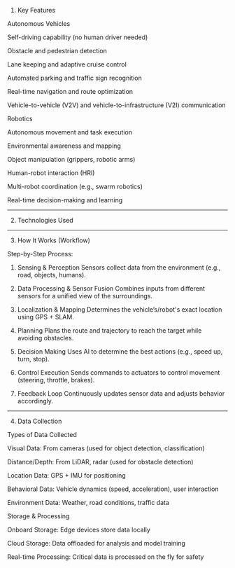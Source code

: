 
1. Key Features

Autonomous Vehicles

Self-driving capability (no human driver needed)

Obstacle and pedestrian detection

Lane keeping and adaptive cruise control

Automated parking and traffic sign recognition

Real-time navigation and route optimization

Vehicle-to-vehicle (V2V) and vehicle-to-infrastructure (V2I) communication


Robotics

Autonomous movement and task execution

Environmental awareness and mapping

Object manipulation (grippers, robotic arms)

Human-robot interaction (HRI)

Multi-robot coordination (e.g., swarm robotics)

Real-time decision-making and learning



---

2. Technologies Used


---

3. How It Works (Workflow)

Step-by-Step Process:

1. Sensing & Perception
Sensors collect data from the environment (e.g., road, objects, humans).


2. Data Processing & Sensor Fusion
Combines inputs from different sensors for a unified view of the surroundings.


3. Localization & Mapping
Determines the vehicle’s/robot's exact location using GPS + SLAM.


4. Planning
Plans the route and trajectory to reach the target while avoiding obstacles.


5. Decision Making
Uses AI to determine the best actions (e.g., speed up, turn, stop).


6. Control Execution
Sends commands to actuators to control movement (steering, throttle, brakes).


7. Feedback Loop
Continuously updates sensor data and adjusts behavior accordingly.




---

4. Data Collection

Types of Data Collected

Visual Data: From cameras (used for object detection, classification)

Distance/Depth: From LiDAR, radar (used for obstacle detection)

Location Data: GPS + IMU for positioning

Behavioral Data: Vehicle dynamics (speed, acceleration), user interaction

Environment Data: Weather, road conditions, traffic data


Storage & Processing

Onboard Storage: Edge devices store data locally

Cloud Storage: Data offloaded for analysis and model training

Real-time Processing: Critical data is processed on the fly for safety
